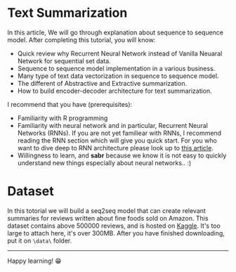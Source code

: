 # Text Summarization

In this article, We will go through explanation about sequence to sequence model. After completing this tutorial, you will know:

* Quick review why Recurrent Neural Network instead of Vanilla Neuaral Network for sequential set data.
* Sequence to sequence model implementation in a various business.
* Many type of text data vectorization in sequence to sequence model.
* The different of Abstractive and Extractive summarization.
* How to build encoder-decoder architecture for text summarization.

I recommend that you have (prerequisites):

* Familiarity with R programming
* Familiarity with neural network and in particular, Recurrent Neural Networks (RNNs). If you are not yet familiear with RNNs, I recommend reading the RNN section which will give you quick start. For you who want to dive deep to RNN architecture please look up to [this article](https://algotech.netlify.com/blog/text-lstm/).
* Willingness to learn, and **sabr** because we know it is not easy to quickly understand new things especially about neural networks.. :)

# Dataset

In this totorial we will build a seq2seq model that can create relevant summaries for reviews written about fine foods sold on Amazon. This dataset contains above 500000 reviews, and is hosted on [Kaggle](https://www.kaggle.com/snap/amazon-fine-food-reviews). It's too large to attach here, it's over 300MB. After you have  finished downloading, put it on `\data\` folder.

----

Happy learning! :grin: